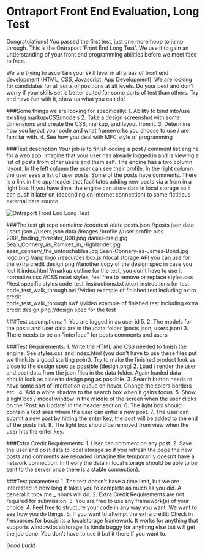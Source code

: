 Ontraport Front End Evaluation, Long Test
============================

Congratulations! You passed the first test, just one more hoop to jump through. This is the 
Ontraport 'Front End Long Test'. We use it to gain an understanding of your front end programming 
abilities before we meet face to face. 

We are trying to ascertain your skill level in all areas of front end development (HTML, CSS, 
Javascript, App Development). We are looking for candidates for all sorts of positions at all levels. 
Do your best and don't worry if your skills set is better suited for some parts of test than others. 
Try and have fun with it, show us what you can do!

###Some things we are looking for specifically:
    1. Ability to bind into/use existing markup/CSS/models
    2. Take a design screenshot with some dimensions and create the CSS, markup, and layout from it.
    3. Determine how you layout your code and what frameworks you choose to use / are familiar with.
    4. See how you deal with MFC style of programming

###Test description
Your job is to finish coding a post / comment list engine for a web app. Imagine that your user 
has already logged in and is viewing a list of posts from other users and them self. The engine has 
a two column layout. In the left column the user can see their profile. In the right column the user 
sees a list of user posts. Some of the posts have comments. There is a link in the app header that 
facilitates adding new posts via a from in a light box. If you have time, the engine can store data 
in local storage so it can push it later on (depending on internet connection) to some fictitious 
external data source.

![Ontraport Front End Long Test](design/img.jpg)

###The test git repo contains: 
    /codetest
        /data
            posts.json                       //posts json data
            users.json                       //users json data
        /images
            /profile                         //user profile pics
                2001_finding_forrester_008.png
                daniel-craig.jpg
                Sean_Connery_as_Ramirez_in_Highlander.jpg
                sean_connery_the_untouchables.jpg
                Sean-Connery-as-James-Bond.jpg
            logo.png                         //app logo
        /resources
            box.js                           //local storage API you can use for the extra credit
        design.png                           //another copy of the design spec in case you lost it
        index.html                           //markup outline for the test, you don't have to use it
        normalize.css                        //CSS reset styles, feel free to remove or replace
        styles.css                           //test specific styles
    code_test_instructions.txt               //text instructions for test    
    code_test_walk_through.avi               //video example of finished test including extra credit  
    code_test_walk_through.swf               //video example of finished test including extra credit
    design.png                               //design spec for the test



###Test assumptions:
    1. You are logged in as user id 5.
    2. The models for the posts and user data are in the /data folder (posts.json, users.json)
    3. There needs to be an "interface" for posts comments and users

###Test Requirements:
    1. Write the HTML and CSS needed to finish the engine. See styles.css and index.html (you don't 
       have to use these files put we think its a good starting point). Try to make the finished 
       product look as close to the design spec as possible (design.png)
    2. Load / render the user and post data from the json files in the data folder. Again loaded 
       data should look as close to design.png as possible.
    3. Search button needs to have some sort of interaction queue on hover. Change the colors borders 
       etc..
    4. Add a white shadow to the search box when it gains focus.
    5. Show a light box / modal window in the middle of the screen when the user clicks on the 
       'Post An Update' in the header section.
    6. The light box should contain a text area where the user can enter a new post.
    7. The user can submit a new post by hitting the enter key, the post will be added to the end of 
       the posts list.
    8. The light box should be removed from view when the user hits the enter key.

###Extra Credit Requirements:
    1. User can comment on any post. 
    2. Save the user and post data to local storage so if you refresh the page the new posts and 
       comments are reloaded  (Imagine the temporarily doesn't have a network connection. In theory 
       the data in local storage should be able to be sent to the server once there is a stable 
       connection).

###Test parameters:
    1. The test doesn't have a time limit, but we are interested in how long it takes you to complete
       as much as you did. A general it took me _ hours will do.
    2. Extra Credit Requirements are not required for submission.
    3. You are free to use any framework(s) of your choice. 
    4. Feel free to structure your code in any way you want. We want to see how you do things.
    5. If you want to attempt the extra credit: Check in /resources for box.js its a localstorage 
       framework. It works for anything that supports window.localstorage its kinda buggy for 
       anything else but will get the job done. You don't have to use it but it there if you want to.
       
Good Luck!